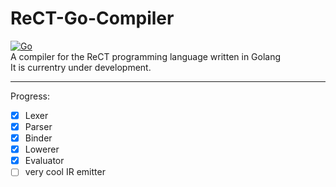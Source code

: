 # ReCT-Go-Compiler
[![Go](https://github.com/RedCubeDev-ByteSpace/ReCT-Go-Compiler/actions/workflows/go.yml/badge.svg)](https://github.com/RedCubeDev-ByteSpace/ReCT-Go-Compiler/actions/workflows/go.yml)  
A compiler for the ReCT programming language written in Golang  
It is currentry under development.  

---

Progress:
- [x] Lexer
- [x] Parser
- [x] Binder
- [x] Lowerer
- [x] Evaluator
- [ ] very cool IR emitter
